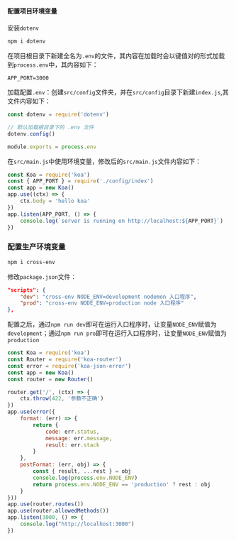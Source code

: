 #### 配置项目环境变量

安装`dotenv`

```bash
npm i dotenv
```

在项目根目录下新建全名为`.env`的文件，其内容在加载时会以键值对的形式加载到`process.env`中，其内容如下：

```
APP_PORT=3000
```

加载配置`.env`：创建`src/config`文件夹，并在`src/config`目录下新建`index.js`,其文件内容如下：

```javascript
const dotenv = require('dotenv')

// 默认加载根目录下的 .env 文件
dotenv.config()

module.exports = process.env
```

在`src/main.js`中使用环境变量，修改后的`src/main.js`文件内容如下：

```javascript
const Koa = require('koa')
const { APP_PORT } = require('./config/index')
const app = new Koa()
app.use((ctx) => {
    ctx.body = 'hello koa'
})
app.listen(APP_PORT, () => {
    console.log(`server is running on http://localhost:${APP_PORT}`)
})
```

### 配置生产环境变量

```bash
npm i cross-env
```

修改`package.json`文件：

```json
"scripts": {
    "dev": "cross-env NODE_ENV=development nodemon 入口程序",
    "prod": "cross-env NODE_ENV=production node 入口程序"
},
```

配置之后，通过`npm run dev`即可在运行入口程序时，让变量`NODE_ENV`赋值为`development`；通过`npm run pro`即可在运行入口程序时，让变量`NODE_ENV`赋值为`production`

```javascript
const Koa = require('koa')
const Router = require('koa-router')
const error = require('koa-json-error')
const app = new Koa()
const router = new Router()

router.get('/', (ctx) => {
    ctx.throw(422, '参数不正确')
})
app.use(error({
    format: (err) => {
        return {
            code: err.status,
            message: err.message,
            result: err.stack
        }
    },
    postFormat: (err, obj) => {
        const { result, ...rest } = obj
        console.log(process.env.NODE_ENV)
        return process.env.NODE_ENV == 'production' ? rest : obj
    }
}))
app.use(router.routes())
app.use(router.allowedMethods())
app.listen(3000, () => {
    console.log("http://localhost:3000")
})
```

